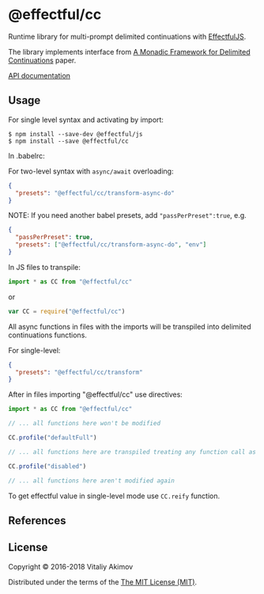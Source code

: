 # @effectful/cc

Runtime library for multi-prompt delimited continuations with
[EffectfulJS](https://github.com/awto/effectfuljs).

The library implements interface from [A Monadic Framework for Delimited Continuations][2]
paper.

[API documentation](api/README.md)

## Usage

For single level syntax and activating by import:

```
$ npm install --save-dev @effectful/js
$ npm install --save @effectful/cc
```

In .babelrc:

For two-level syntax with `async/await` overloading:

```json
{
  "presets": "@effectful/cc/transform-async-do"
}
```

NOTE: If you need another babel presets, add `"passPerPreset":true`, e.g.

```json
{
  "passPerPreset": true,
  "presets": ["@effectful/cc/transform-async-do", "env"]
}
```


In JS files to transpile:

```javascript
import * as CC from "@effectful/cc"
```

or

```javascript
var CC = require("@effectful/cc")

```

All async functions in files with the imports will be transpiled into delimited
continuations functions.

For single-level:

```json
{
  "presets": "@effectful/cc/transform"
}
```

After in files importing "@effectful/cc" use directives:

```javascript
import * as CC from "@effectful/cc"

// ... all functions here won't be modified

CC.profile("defaultFull")

// ... all functions here are transpiled treating any function call as effectful

CC.profile("disabled")

// ... all functions here aren't modified again

```

To get effectful value in single-level mode use `CC.reify` function.

## References

[1]: http://citeseerx.ist.psu.edu/viewdoc/summary?doi=10.1.1.43.8213
     "Representing Monads, Andrzej Filinski."
[2]: http://www.cs.indiana.edu/cgi-bin/techreports/TRNNN.cgi?trnum=TR615
     "A Monadic Framework for Delimited Continuations, R. Kent Dybvig, Simon Peyton Jones, Amr Sabry."

## License

Copyright © 2016-2018 Vitaliy Akimov

Distributed under the terms of the [The MIT License (MIT)](LICENSE). 

